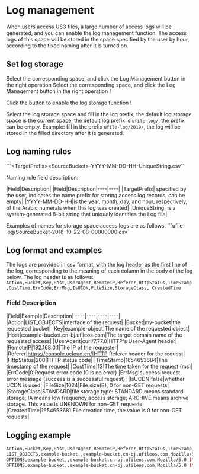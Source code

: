 

# Log management

When users access US3 files, a large number of access logs will be generated, and you can enable the log management function. The access logs of this space will be stored in the space specified by the user by hour, according to the fixed naming after it is turned on.

## Set log storage

Select the corresponding space, and click the Log Management button in the right operation
Select the corresponding space, and click the Log Management button in the right operation ! [](/images/guide/log-management1-1.png)

Click the button to enable the log storage function
! [](/images/guide/log-management1-2.png)

Select the log storage space and fill in the log prefix, the default log storage space is the current space, the default log prefix is `ufile-log/`, the prefix can be empty.
Example: fill in the prefix `ufile-log/2019/`, the log will be stored in the filled directory after it is generated.

## Log naming rules

```\<TargetPrefix\><SourceBucket\>-YYYY-MM-DD-HH-UniqueString.csv``

Naming rule field description:

|Field|Description|
|Field|Description|----|----|
|TargetPrefix| specified by the user, indicates the name prefix for storing access log records, can be empty|
|YYYY-MM-DD-HH|is the year, month, day, and hour, respectively, of the Arabic numerals when this log was created|
|UniqueString| is a system-generated 8-bit string that uniquely identifies the Log file|

Examples of names for storage space access logs are as follows.
```ufile-log/SourceBucket-2018-10-22-08-00000000.csv``

## Log format and examples

The logs are provided in csv format, with the log header as the first line of the log, corresponding to the meaning of each column in the body of the log below.
The log header is as follows:
```Action,Bucket,Key,Host,UserAgent,RemoteIP,Referer,HttpStatus,TimeStamp,CostTime,ErrCode,ErrMsg,IsUCDN,FileSize,StorageClass, CreatedTime```


### Field Description
|Field|Example|Description|
----|----|----|----|
|Action|LIST_OBJECTS|interface of the request|
|Bucket|my-bucket|the requested bucket|
|Key|example-object|The name of the requested object|
|Host|example-bucket.cn-bj.ufileos.com|The target domain name of the requested access|
|UserAgent|curl/7.77.0|HTTP's User-Agent header|
|RemoteIP|192.168.0.1|The IP of the requester|
|Referer|https://console.ucloud.cn/|HTTP Referer header for the request|
|HttpStatus|200|HTTP status code|
|TimeStamp|1654653684|The timestamp of the request|
|CostTime|13|The time taken for the request (ms)|
|ErrCode|0|Request error code (0 is no error)
|ErrMsg|success|request error message (success is a successful request)|
|IsUCDN|false|whether UCDN is used|
|FileSize|1024|File size(B), 0 for non-GET requests|
|StorageClass|STANDARD|file storage type: STANDARD means standard storage; IA means low frequency access storage; ARCHIVE means archive storage. This value is UNKNOWN for non-GET requests|
|CreatedTime|1654653681|File creation time, the value is 0 for non-GET requests|

## Logging example
``` bash
Action,Bucket,Key,Host,UserAgent,RemoteIP,Referer,HttpStatus,TimeStamp,CostTime,ErrCode,ErrMsg,IsUCDN,FileSize,StorageClass, CreatedTime
LIST_OBJECTS,example-bucket,,example-bucket.cn-bj.ufileos.com,Mozilla/5.0 (Macintosh; Intel Mac OS X 10_15_7) AppleWebKit/537.36 (KHTML like Gecko) Chrome/102.0.5005.61 Safari/537.36,10.75.220.2,https://console.ucloud.cn/,200,1654653684,13,0,success,false,0,UNKNOWN,0
OPTIONS,example-bucket,,example-bucket.cn-bj.ufileos.com,Mozilla/5.0 (Macintosh; Intel Mac OS X 10_15_7) AppleWebKit/537.36 (KHTML like Gecko) Chrome/102.0.5005.61 Safari/537.36,10.75.220.2,https://console.ucloud.cn/,200,1654653684,0,0,success,false,0,UNKNOWN,0
OPTIONS,example-bucket,,example-bucket.cn-bj.ufileos.com,Mozilla/5.0 (Macintosh; Intel Mac OS X 10_15_7) AppleWebKit/537.36 (KHTML like Gecko) Chrome/102.0.5005.61 Safari/537.36,10.75.220.2,https://console.ucloud.cn/,200,1654653681,0,0,success,false,0,UNKNOWN,0
```
